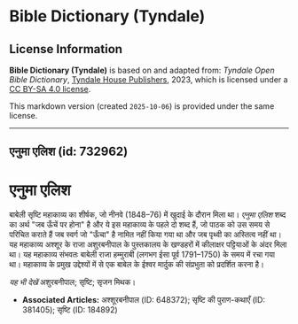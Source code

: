 # Bible Dictionary (Tyndale)

## License Information

**Bible Dictionary (Tyndale)** is based on and adapted from: _Tyndale Open Bible Dictionary_, [Tyndale House Publishers](https://tyndaleopenresources.com/), 2023, which is licensed under a [CC BY-SA 4.0 license](https://creativecommons.org/licenses/by-sa/4.0/legalcode.en).

This markdown version (created `2025-10-06`) is provided under the same license.



--------------------------------

## एनुमा एलिश (id: 732962)

एनुमा एलिश
==========

बाबेली सृष्टि महाकाव्य का शीर्षक, जो नीनवे (1848–76\) में खुदाई के दौरान मिला था। *एनुमा एलिश* शब्द का अर्थ "जब ऊँचें पर होना" है और ये इस महाकाव्य के पहले दो शब्द हैं, जो पाठक को उस समय से परिचित कराते हैं जब स्वर्ग जो "ऊँचा" है नामित नहीं किया गया था और जब पृथ्वी का अस्तित्व नहीं था। यह महाकाव्य अश्शूर के राजा अशुरबनीपाल के पुस्तकालय के खण्डहरों में कीलाक्षर पट्टियाओं के अंदर मिला था। यह महाकाव्य संभवतः बाबेली राजा हम्मुराबी (लगभग ईसा पूर्व 1791–1750\) के समय में रचा गया था। महाकाव्य के प्रमुख उद्देश्यों में से एक बाबेल के ईश्वर मार्दुक की संप्रभुता को प्रदर्शित करना है।

*यह भी देखें* अशुरबनीपाल; सृष्टि; सृजन मिथक।

* **Associated Articles:** अश्शूरबनीपाल (ID: 648372); सृष्टि की पुराण-कथाएँ (ID: 381405); सृष्टि (ID: 184892)

